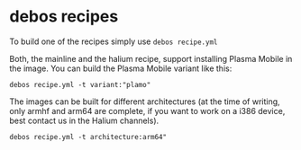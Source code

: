 # debos recipes

To build one of the recipes simply use `debos recipe.yml`

Both, the mainline and the halium recipe, support installing Plasma Mobile in the image.
You can build the Plasma Mobile variant like this:

```debos recipe.yml -t variant:"plamo"```

The images can be built for different architectures
(at the time of writing, only armhf and arm64 are complete,
if you want to work on a i386 device,
 best contact us in the Halium channels).

```debos recipe.yml -t architecture:arm64"```
